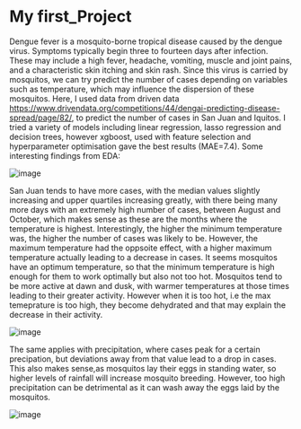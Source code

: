 # My first_Project
Dengue fever is a mosquito-borne tropical disease caused by the dengue virus. Symptoms typically begin three to fourteen days after infection. These may include a high fever, headache, vomiting, muscle and joint pains, and a characteristic skin itching and skin rash. Since this virus is carried by mosquitos, we can try predict the number of cases depending on variables such as temperature, which may influence the dispersion of these mosquitos. Here, I used data from driven data https://www.drivendata.org/competitions/44/dengai-predicting-disease-spread/page/82/, to predict the number of cases in San Juan and Iquitos. 
I tried a variety of models including linear regression, lasso regression and decision trees, however xgboost, used with feature selection and hyperparameter optimisation gave the best results (MAE=7.4).
Some interesting findings from EDA:

![image](https://user-images.githubusercontent.com/99748864/174491669-07fb7ca6-db37-4eba-b39b-8de475aa6dc7.png)

San Juan tends to have more cases, with the median values slightly increasing and upper quartiles increasing greatly, with there being many more days with an extremely high number of cases, between August and October, which makes sense as these are the months where the temperature is highest. 
Interestingly, the higher the minimum temperature was, the higher the number of cases was likely to be. However, the maximum temperature had the oppsoite effect, with a higher maximum temperature actually leading to a decrease in cases. It seems mosquitos have an optimum temperature, so that the minimum temperature is high enough for them to work optimally but also not too hot. Mosquitos tend to be more active at dawn and dusk, with warmer temperatures at those times leading to their greater activity. However when it is too hot, i.e the max temeprature is too high, they become dehydrated and that may explain the decrease in their activity. 


![image](https://user-images.githubusercontent.com/99748864/174492350-3b0b4965-7489-46b9-8958-ad70059cb80e.png)

The same applies with precipitation, where cases peak for a certain precipation, but deviations away from that value lead to a drop in cases. This also makes sense,as mosquitos lay their eggs in standing water, so higher levels of rainfall will increase mosquito breeding. However, too high precipitation can be detrimental as it can wash away the eggs laid by the mosquitos.

![image](https://user-images.githubusercontent.com/99748864/174492539-95ab71e7-c580-403a-9e2f-c304662b44f3.png)
